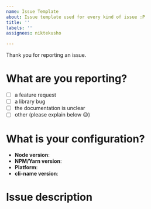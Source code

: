 ```yaml
---
name: Issue Template
about: Issue template used for every kind of issue :P
title: ''
labels: ''
assignees: niktekusho

---
```


Thank you for reporting an issue.
<!--
This issue tracker is for bugs and issues found within the project "cli-name".
-->

# What are you reporting?

- [ ] a feature request
- [ ] a library bug
- [ ] the documentation is unclear
- [ ] other (please explain below :wink:)

# What is your configuration?

<!--
Please fill in as much of the template below as you're able.

Node version: the output of `node -v`
NPM/Yarn version: output of `npm -v` or `yarn -v`
Platform: the output of `uname -a` (UNIX), or version and 32 or 64-bit (Windows) (output of `winver` is very much appreciated!)
cli-name version: which version of this library are you using (take a look at your `package.json`)
-->

* **Node version**:
* **NPM/Yarn version**:
* **Platform**:
* **cli-name version**:

# Issue description
<!-- Describe here your problem. -->
